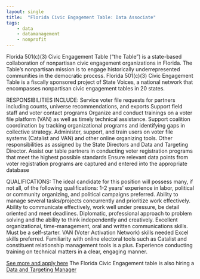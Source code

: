 ```yaml
---
layout: single
title:  "Florida Civic Engagement Table: Data Associate"
tags: 
    - data
    - datamanagement
    - nonprofit
---
```


Florida 501(c)(3) Civic Engagement Table (“the Table”) is a state-based collaboration of nonpartisan civic engagement organizations in Florida. The Table’s nonpartisan mission is to engage historically underrepresented communities in the democratic process.
Florida 501(c)(3) Civic Engagement Table is a fiscally sponsored project of State Voices, a national network that encompasses nonpartisan civic engagement tables in 20 states.

RESPONSIBILITIES INCLUDE:
Service voter file requests for partners including counts, universe recommendations, and exports
Support field staff and voter contact programs
Organize and conduct trainings on a voter file platform (VAN) as well as timely technical assistance.
Support coalition coordination by tracking organizational programs and identifying gaps in collective strategy.
Administer, support, and train users on voter file systems (Catalist and VAN) and other online organizing tools.
Other responsibilities as assigned by the State Directors and Data and Targeting Director.
Assist our table partners in conducting voter registration programs that meet the highest possible standards
Ensure relevant data points from voter registration programs are captured and entered into the appropriate database
 
QUALIFICATIONS:
The ideal candidate for this position will possess many, if not all, of the following qualifications:
1-2 years’ experience in labor, political or community organizing, and political campaigns preferred.
Ability to manage several tasks/projects concurrently and prioritize work effectively.
Ability to communicate effectively, work well under pressure, be detail oriented and meet deadlines.
Diplomatic, professional approach to problem solving and the ability to think independently and creatively.
Excellent organizational, time-management, oral and written communications skills.
Must be a self-starter.
VAN (Voter Activation Network) skills needed
Excel skills preferred. Familiarity with online electoral tools such as Catalist and constituent relationship management tools is a plus.
Experience conducting training on technical matters in a clear, engaging manner.

[See more and apply here](https://statevoices.org/careers/data-associate/)
The Florida Civic Engagement table is also hiring a [Data and Targeting Manager](https://statevoices.org/careers/data-targeting-manager/)
